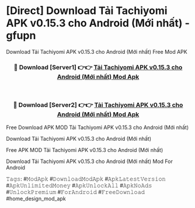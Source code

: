 # [Direct] Download Tải Tachiyomi APK v0.15.3 cho Android (Mới nhất) - gfupn
Download Tải Tachiyomi APK v0.15.3 cho Android (Mới nhất) Free Mod APK

<div align="center">
<h3>🔴 Download [Server1] 👉👉 <a href="https://apk-comot.site?title=Tải_Tachiyomi_APK_v0.15.3_cho_Android_(Mới_nhất)">Tải Tachiyomi APK v0.15.3 cho Android (Mới nhất) Mod Apk</a></h3><br>

<h3>🔴 Download [Server2] 👉👉 <a href="https://apk-comot.site?title=Tải_Tachiyomi_APK_v0.15.3_cho_Android_(Mới_nhất)">Tải Tachiyomi APK v0.15.3 cho Android (Mới nhất) Mod Apk</a></h3>
</div>


Free Download APK MOD Tải Tachiyomi APK v0.15.3 cho Android (Mới nhất)

Download Tải Tachiyomi APK v0.15.3 cho Android (Mới nhất) 

Free APK MOD Tải Tachiyomi APK v0.15.3 cho Android (Mới nhất) 

Download Tải Tachiyomi APK v0.15.3 cho Android (Mới nhất) Mod For Android

𝚃𝚊𝚐𝚜: #𝙼𝚘𝚍𝙰𝚙𝚔 #𝙳𝚘𝚠𝚗𝚕𝚘𝚊𝚍𝙼𝚘𝚍𝙰𝚙𝚔 #𝙰𝚙𝚔𝙻𝚊𝚝𝚎𝚜𝚝𝚅𝚎𝚛𝚜𝚒𝚘𝚗 #𝙰𝚙𝚔𝚄𝚗𝚕𝚒𝚖𝚒𝚝𝚎𝚍𝙼𝚘𝚗𝚎𝚢 #𝙰𝚙𝚔𝚄𝚗𝚕𝚘𝚌𝚔𝙰𝚕𝚕 #𝙰𝚙𝚔𝙽𝚘𝙰𝚍𝚜 #𝚄𝚗𝚕𝚘𝚌𝚔𝙿𝚛𝚎𝚖𝚒𝚞𝚖 #𝙵𝚘𝚛𝙰𝚗𝚍𝚛𝚘𝚒𝚍 #𝙵𝚛𝚎𝚎𝙳𝚘𝚠𝚗𝚕𝚘𝚊𝚍 #home_design_mod_apk